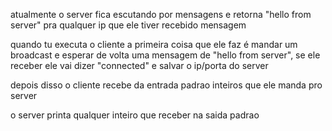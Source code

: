 atualmente o server fica escutando por mensagens e retorna "hello from server" pra qualquer ip que ele tiver recebido mensagem

quando tu executa o cliente a primeira coisa que ele faz é mandar um broadcast e esperar de volta uma mensagem de "hello from server", se ele receber ele vai dizer "connected" e salvar o ip/porta do server

depois disso o cliente recebe da entrada padrao inteiros que ele manda pro server

o server printa qualquer inteiro que receber na saida padrao
